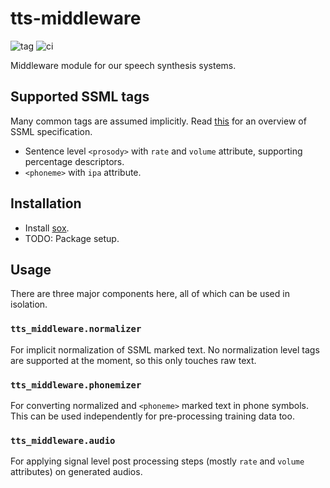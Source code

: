 # tts-middleware

![tag](https://img.shields.io/github/v/tag/Vernacular-ai/tts-middleware.svg?style=flat-square) ![ci](https://img.shields.io/github/workflow/status/Vernacular-ai/tts-middleware/CI.svg?style=flat-square)

Middleware module for our speech synthesis systems.

## Supported SSML tags

Many common tags are assumed implicitly. Read
[this](https://www.w3.org/TR/speech-synthesis/) for an overview of SSML
specification.

+ Sentence level `<prosody>` with `rate` and `volume` attribute, supporting
  percentage descriptors.
+ `<phoneme>` with `ipa` attribute.

## Installation

- Install [sox](http://sox.sourceforge.net/).
- TODO: Package setup.

## Usage

There are three major components here, all of which can be used in isolation.

### `tts_middleware.normalizer`

For implicit normalization of SSML marked text. No normalization level tags are
supported at the moment, so this only touches raw text.

### `tts_middleware.phonemizer`
For converting normalized and `<phoneme>` marked text in phone symbols. This can
be used independently for pre-processing training data too.
   
### `tts_middleware.audio`
For applying signal level post processing steps (mostly `rate` and `volume`
attributes) on generated audios.
